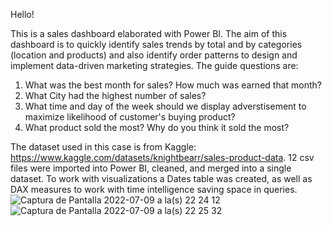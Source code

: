 Hello!

This is a sales dashboard elaborated with Power BI. The aim of this dashboard is to quickly identify sales trends by total and by categories (location and products) and also identify order patterns to design and implement data-driven marketing strategies.
The guide questions are:
1. What was the best month for sales? How much was earned that month? 
2. What City had the highest number of sales? 
3. What time and day of the week should we display adverstisement to maximize likelihood of customer's buying product? 
4. What product sold the most? Why do you think it sold the most? 

The dataset used in this case is from Kaggle: https://www.kaggle.com/datasets/knightbearr/sales-product-data. 12 csv files were imported into Power BI, cleaned, and merged into a single dataset.
To work with visualizations a Dates table was created, as well as DAX measures to work with time intelligence saving space in queries.
![Captura de Pantalla 2022-07-09 a la(s) 22 24 12](https://user-images.githubusercontent.com/74566268/178130042-11a0ab0e-bfbd-4e22-a205-b76cd678e6cf.png)
![Captura de Pantalla 2022-07-09 a la(s) 22 25 32](https://user-images.githubusercontent.com/74566268/178130065-468e3cd6-c314-4573-b6e8-78e28c0db182.png)
